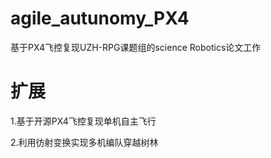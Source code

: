 # agile_autunomy_PX4
基于PX4飞控复现UZH-RPG课题组的science Robotics论文工作
# 扩展
1.基于开源PX4飞控复现单机自主飞行

2.利用彷射变换实现多机编队穿越树林
